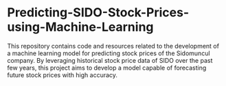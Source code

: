 # Predicting-SIDO-Stock-Prices-using-Machine-Learning
This repository contains code and resources related to the development of a machine learning model for predicting stock prices of the Sidomuncul company. By leveraging historical stock price data of SIDO over the past few years, this project aims to develop a model capable of forecasting future stock prices with high accuracy.

